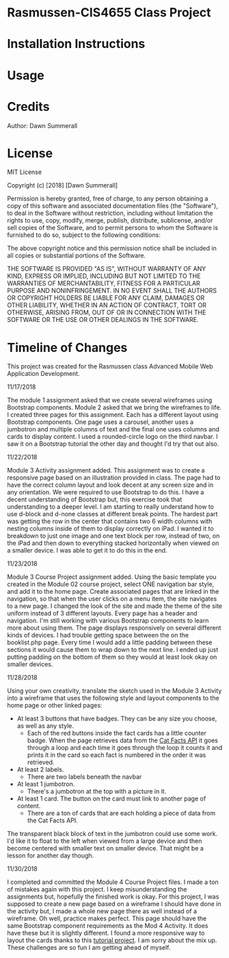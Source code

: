 # Rasmussen-CIS4655 Class Project

# Installation Instructions

# Usage

# Credits

Author: Dawn Summerall

# License

MIT License

Copyright (c) [2018] [Dawn Summerall]

Permission is hereby granted, free of charge, to any person obtaining a copy of this software and associated documentation files (the "Software"), to deal in the Software without restriction, including without limitation the rights to use, copy, modify, merge, publish, distribute, sublicense, and/or sell copies of the Software, and to permit persons to whom the Software is furnished to do so, subject to the following conditions:

The above copyright notice and this permission notice shall be included in all copies or substantial portions of the Software.

THE SOFTWARE IS PROVIDED "AS IS", WITHOUT WARRANTY OF ANY KIND, EXPRESS OR IMPLIED, INCLUDING BUT NOT LIMITED TO THE WARRANTIES OF MERCHANTABILITY, FITNESS FOR A PARTICULAR PURPOSE AND NONINFRINGEMENT. IN NO EVENT SHALL THE AUTHORS OR COPYRIGHT HOLDERS BE LIABLE FOR ANY CLAIM, DAMAGES OR OTHER LIABILITY, WHETHER IN AN ACTION OF CONTRACT, TORT OR OTHERWISE, ARISING FROM, OUT OF OR IN CONNECTION WITH THE SOFTWARE OR THE USE OR OTHER DEALINGS IN THE SOFTWARE.

# Timeline of Changes

This project was created for the Rasmussen class Advanced Mobile Web Application Development.

11/17/2018

The module 1 assignment asked that we create several wireframes using Bootstrap components. Module 2 asked that we bring the wireframes to life. I created three pages for this assignment. Each has a different layout using Bootstrap components. One page uses a carousel, another uses a jumbotron and multiple columns of text and the final one uses columns and cards to display content. I used a rounded-circle logo on the third navbar. I saw it on a Bootstrap tutorial the other day and thought I'd try that out also.

11/22/2018

Module 3 Activity assignment added. This assignment was to create a responsive page based on an illustration provided in class. The page had to have the correct column layout and look decent at any screen size and in any orientation. We were required to use Bootstrap to do this. I have a decent understanding of Bootstrap but, this exercise took that understanding to a deeper level. I am starting to really understand how to use d-block and d-none classes at different break points. The hardest part was getting the row in the center that contains two 6 width columns with nesting columns inside of them to display correctly on iPad. I wanted it to breakdown to just one image and one text block per row, instead of two, on the iPad and then down to everything stacked horizontally when viewed on a smaller device.  I was able to get it to do this in the end.

11/23/2018

Module 3 Course Project assignment added. Using the basic template you created in the Module 02 course project, select ONE navigation bar style, and add it to the home page. Create associated pages that are linked in the navigation, so that when the user clicks on a menu item, the site navigates to a new page. I changed the look of the site and made the theme of the site uniform instead of 3 different layouts. Every page has a header and navigation. I'm still working with various Bootstrap components to learn more about using them. The page displays responsively on several different kinds of devices. I had trouble getting space between the <divs> on the booklist.php page. Every time I would add a little padding between these sections it would cause them to wrap down to the next line. I ended up just putting padding on the bottom of them so they would at least look okay on smaller devices.

 11/28/2018

Using your own creativity, translate the sketch used in the Module 3 Activity into a wireframe that uses the following style and layout components to the home page or other linked pages:

* At least 3 buttons that have badges. They can be any size you choose, as well as any style.
  * Each of the red buttons inside the fact cards has a little counter badge. When the page retrieves data from the [Cat Facts API](https://github.com/alexwohlbruck/cat-facts) it goes through a loop and each time it goes through the loop it counts it and prints it in the card so each fact is numbered in the order it was retrieved.
* At least 2 labels.
  * There are two labels beneath the navbar
* At least 1 jumbotron.
  * There's a jumbotron at the top with a picture in it.
* At least 1 card. The button on the card must link to another page of content.
  * There are a ton of cards that are each holding a piece of data from the Cat Facts API.

The transparent black block of text in the jumbotron could use some work. I'd like it to float to the left when viewed from a large device and then become centered with smaller text on smaller device. That might be a lesson for another day though.

11/30/2018

I completed and committed the Module 4 Course Project files. I made a ton of mistakes again with this project. I keep misunderstanding the assignments but, hopefully the finished work is okay. For this project, I was supposed to create a new page based on a wireframe I should have done in the activity but, I made a whole new page there as well instead of a wireframe. Oh well, practice makes perfect. This page should have the same Bootstrap component requirements as the Mod 4 Activity. It does have these but it is slightly different. I found a more responsive way to layout the cards thanks to this [tutorial project](https://codepen.io/smashtheshell/pen/qRRdvb). I am sorry about the mix up. These challenges are so fun I am getting ahead of myself.

